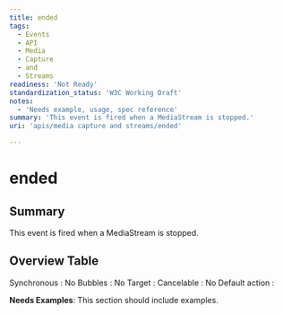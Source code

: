 ```yaml
---
title: ended
tags:
  - Events
  - API
  - Media
  - Capture
  - and
  - Streams
readiness: 'Not Ready'
standardization_status: 'W3C Working Draft'
notes:
  - 'Needs example, usage, spec reference'
summary: 'This event is fired when a MediaStream is stopped.'
uri: 'apis/media capture and streams/ended'

---
```

# ended

## Summary

This event is fired when a MediaStream is stopped.

## Overview Table

Synchronous
:   No
Bubbles
:   No
Target
:
Cancelable
:   No
Default action
:

**Needs Examples**: This section should include examples.

